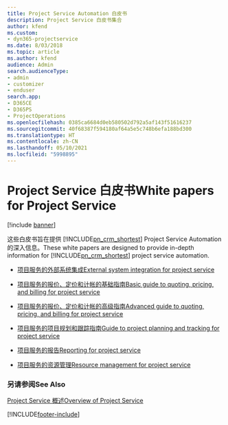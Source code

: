 ```yaml
---
title: Project Service Automation 白皮书
description: Project Service 白皮书集合
author: kfend
ms.custom:
- dyn365-projectservice
ms.date: 8/03/2018
ms.topic: article
ms.author: kfend
audience: Admin
search.audienceType:
- admin
- customizer
- enduser
search.app:
- D365CE
- D365PS
- ProjectOperations
ms.openlocfilehash: 0385ca6684d0eb580502d792a5af143f51616237
ms.sourcegitcommit: 40f68387f594180af64a5e5c748b6efa188bd300
ms.translationtype: HT
ms.contentlocale: zh-CN
ms.lasthandoff: 05/10/2021
ms.locfileid: "5998895"
---
```

# <a name="white-papers-for-project-service"></a><span data-ttu-id="d884a-103">Project Service 白皮书</span><span class="sxs-lookup"><span data-stu-id="d884a-103">White papers for Project Service</span></span>

[!include [banner](../includes/psa-now-project-operations.md)]

<span data-ttu-id="d884a-104">这些白皮书旨在提供 [!INCLUDE[pn_crm_shortest](../includes/pn-crm-shortest.md)] Project Service Automation 的深入信息。</span><span class="sxs-lookup"><span data-stu-id="d884a-104">These white papers are designed to provide in-depth information for [!INCLUDE[pn_crm_shortest](../includes/pn-crm-shortest.md)] project service automation.</span></span>

-   [<span data-ttu-id="d884a-105">项目服务的外部系统集成</span><span class="sxs-lookup"><span data-stu-id="d884a-105">External system integration for project service</span></span>](https://go.microsoft.com/fwlink/?LinkId=825445)

-   [<span data-ttu-id="d884a-106">项目服务的报价、定价和计帐的基础指南</span><span class="sxs-lookup"><span data-stu-id="d884a-106">Basic guide to quoting, pricing, and billing for project service</span></span>](https://go.microsoft.com/fwlink/?LinkId=825241)

-   [<span data-ttu-id="d884a-107">项目服务的报价、定价和计帐的高级指南</span><span class="sxs-lookup"><span data-stu-id="d884a-107">Advanced guide to quoting, pricing, and billing for project service</span></span>](https://go.microsoft.com/fwlink/?LinkId=825242)

-   [<span data-ttu-id="d884a-108">项目服务的项目规划和跟踪指南</span><span class="sxs-lookup"><span data-stu-id="d884a-108">Guide to project planning and tracking for project service</span></span>](https://go.microsoft.com/fwlink/?LinkId=825243)

-   [<span data-ttu-id="d884a-109">项目服务的报告</span><span class="sxs-lookup"><span data-stu-id="d884a-109">Reporting for project service</span></span>](https://go.microsoft.com/fwlink/?LinkId=825446)

-   [<span data-ttu-id="d884a-110">项目服务的资源管理</span><span class="sxs-lookup"><span data-stu-id="d884a-110">Resource management for project service</span></span>](https://go.microsoft.com/fwlink/?LinkId=825244)

### <a name="see-also"></a><span data-ttu-id="d884a-111">另请参阅</span><span class="sxs-lookup"><span data-stu-id="d884a-111">See Also</span></span>
 [<span data-ttu-id="d884a-112">Project Service 概述</span><span class="sxs-lookup"><span data-stu-id="d884a-112">Overview of Project Service</span></span>](../psa/overview.md)


[!INCLUDE[footer-include](../includes/footer-banner.md)]